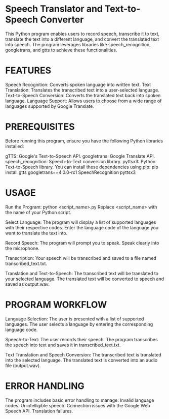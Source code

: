 # Speech Translator and Text-to-Speech Converter
This Python program enables users to record speech, transcribe it to text, translate the text into a different language, and convert the translated text into speech. The program leverages libraries like speech_recognition, googletrans, and gtts to achieve these functionalities.

# FEATURES
Speech Recognition: Converts spoken language into written text.
Text Translation: Translates the transcribed text into a user-selected language.
Text-to-Speech Conversion: Converts the translated text back into spoken language.
Language Support: Allows users to choose from a wide range of languages supported by Google Translate.

# PREREQUISITES
Before running this program, ensure you have the following Python libraries installed:

gTTS: Google's Text-to-Speech API.
googletrans: Google Translate API.
speech_recognition: Speech-to-Text conversion library.
pyttsx3: Python Text-to-Speech library.
You can install these dependencies using pip:
pip install gtts googletrans==4.0.0-rc1 SpeechRecognition pyttsx3

# USAGE
Run the Program:
python <script_name>.py
Replace <script_name> with the name of your Python script.

Select Language:
The program will display a list of supported languages with their respective codes.
Enter the language code of the language you want to translate the text into.

Record Speech:
The program will prompt you to speak.
Speak clearly into the microphone.

Transcription:
Your speech will be transcribed and saved to a file named transcribed_text.txt.

Translation and Text-to-Speech:
The transcribed text will be translated to your selected language.
The translated text will be converted to speech and saved as output.wav.

# PROGRAM WORKFLOW
Language Selection:
The user is presented with a list of supported languages.
The user selects a language by entering the corresponding language code.

Speech-to-Text:
The user records their speech.
The program transcribes the speech into text and saves it in transcribed_text.txt.

Text Translation and Speech Conversion:
The transcribed text is translated into the selected language.
The translated text is converted into an audio file (output.wav).

# ERROR HANDLING
The program includes basic error handling to manage:
Invalid language codes.
Unintelligible speech.
Connection issues with the Google Web Speech API.
Translation failures.
